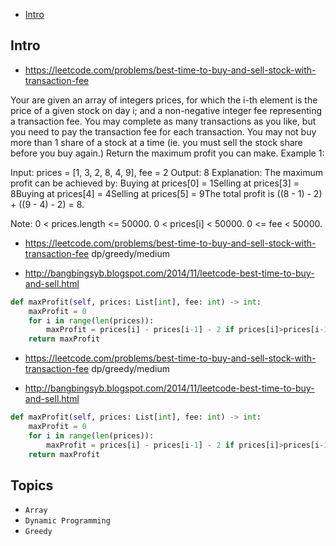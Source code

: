 - [Intro](#intro)

## Intro

- https://leetcode.com/problems/best-time-to-buy-and-sell-stock-with-transaction-fee

Your are given an array of integers prices, for which the i-th element is the price of a given stock on day i; and a non-negative integer fee representing a transaction fee.
You may complete as many transactions as you like, but you need to pay the transaction fee for each transaction.  You may not buy more than 1 share of a stock at a time (ie. you must sell the stock share before you buy again.)
Return the maximum profit you can make.
Example 1:

Input: prices = [1, 3, 2, 8, 4, 9], fee = 2
Output: 8
Explanation: The maximum profit can be achieved by:
Buying at prices[0] = 1Selling at prices[3] = 8Buying at prices[4] = 4Selling at prices[5] = 9The total profit is ((8 - 1) - 2) + ((9 - 4) - 2) = 8.



Note:
0 < prices.length <= 50000.
0 < prices[i] < 50000.
0 <= fee < 50000.


- https://leetcode.com/problems/best-time-to-buy-and-sell-stock-with-transaction-fee dp/greedy/medium


- http://bangbingsyb.blogspot.com/2014/11/leetcode-best-time-to-buy-and-sell.html


```py
def maxProfit(self, prices: List[int], fee: int) -> int:
    maxProfit = 0
    for i in range(len(prices)):
        maxProfit = prices[i] - prices[i-1] - 2 if prices[i]>prices[i-1]+2 else 0
    return maxProfit
```



- https://leetcode.com/problems/best-time-to-buy-and-sell-stock-with-transaction-fee dp/greedy/medium


- http://bangbingsyb.blogspot.com/2014/11/leetcode-best-time-to-buy-and-sell.html


```py
def maxProfit(self, prices: List[int], fee: int) -> int:
    maxProfit = 0
    for i in range(len(prices)):
        maxProfit = prices[i] - prices[i-1] - 2 if prices[i]>prices[i-1]+2 else 0
    return maxProfit
```



## Topics

- `Array`
- `Dynamic Programming`
- `Greedy`


